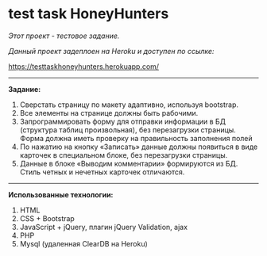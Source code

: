# test task HoneyHunters
_Этот проект - тестовое задание._

_Данный проект задеплоен на Heroku и доступен по ссылке:_

<https://testtaskhoneyhunters.herokuapp.com/>

***

__Задание:__
1) Сверстать страницу по макету адаптивно, используя bootstrap.
2) Все элементы на странице должны быть рабочими.
3) Запрограммировать форму для отправки информации в БД (структура таблиц произвольная), без перезагрузки страницы. Форма должна иметь проверку на правильность заполнения полей 
4) По нажатию на кнопку «Записать» данные должны появиться в виде карточек в специальном блоке, без перезагрузки страницы.
5) Данные в блоке «Выводим комментарии» формируются из БД. Стиль четных и нечетных карточек отличаются.

***

__Использованные технологии:__
1) HTML
2) CSS + Bootstrap
3) JavaScript + jQuery, плагин jQuery Validation, ajax
4) PHP
5) Mysql (удаленная ClearDB на Heroku)



